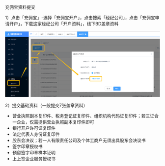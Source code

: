 充佣宝资料提交

1）点击「充佣宝」-选择「充佣宝开户」，点击搜索「经纪公司」，点击「充佣宝申请开户」，下载这家经纪公司「开户资料」，线下BD盖章资料

![](/1/资料下载1)

2）提交基础资料（一般提交7张盖章资料）

* 营业执照副本复印件、税务登记证复印件、组织机构代码证复印件；若三证合一企业，仅需提供营业执照副本复印件即可
* 银行开户许可证复印件
* 法定代表人身份证复印件
* 股东会决议；若一人有限责任公司及个体工商户无须出具股东会决议书
* 签字印章授权书
* 预留签字印章样本证明
* 上上签企业服务授权书



